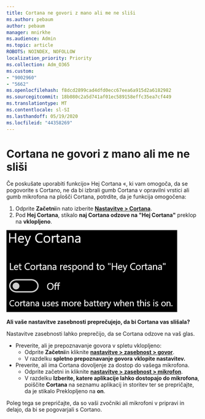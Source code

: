 ```yaml
---
title: Cortana ne govori z mano ali me ne sliši
ms.author: pebaum
author: pebaum
manager: mnirkhe
ms.audience: Admin
ms.topic: article
ROBOTS: NOINDEX, NOFOLLOW
localization_priority: Priority
ms.collection: Adm_O365
ms.custom:
- "9002960"
- "5662"
ms.openlocfilehash: f8dcd2899cad4dfd0ecc67eea6a915d2a6182982
ms.sourcegitcommit: 18b080c2a5d741af01ec589158effc35ea7cf449
ms.translationtype: MT
ms.contentlocale: sl-SI
ms.lasthandoff: 05/19/2020
ms.locfileid: "44358269"
---
```

# <a name="cortana-doesnt-talk-to-me-or-cant-hear-me"></a>Cortana ne govori z mano ali me ne sliši

Če poskušate uporabiti funkcijo» Hej Cortana «, ki vam omogoča, da se pogovorite s Cortano, ne da bi izbrali gumb Cortana v opravilni vrstici ali gumb mikrofona na plošči Cortana, potrdite, da je funkcija omogočena:

1. Odprite **Začetni**in nato izberite **[Nastavitve > Cortana](ms-settings:cortana?activationSource=GetHelp)**.
2. Pod **Hej Cortana**, stikalo **naj Cortana odzove na "Hej Cortana"** preklop na **vklopljeno**.

![Hej Cortana](media/hey-cortana.png)

**Ali vaše nastavitve zasebnosti preprečujejo, da bi Cortana vas slišala?**

Nastavitve zasebnosti lahko preprečijo, da se Cortana odzove na vaš glas.
- Preverite, ali je prepoznavanje govora v spletu vklopljeno:
    - Odprite **Začetni**in kliknite **[nastavitve > zasebnost > govor](ms-settings:privacy-speech?activationSource=GetHelp)**.
    - V razdelku **spletno prepoznavanje govora** **vklopite nastavitev.**
- Preverite, ali ima Cortana dovoljenje za dostop do vašega mikrofona. 
    - Odprite začetni in kliknite **[nastavitve > zasebnost > mikrofon](ms-settings:privacy-microphone?activationSource=GetHelp)**.
    - V razdelku **Izberite, katere aplikacije lahko dostopajo do mikrofona**, poiščite **Cortana** na seznamu aplikacij in storitev ter se prepričajte, da je stikalo Preklopljeno na **on**.

Poleg tega se prepričajte, da so vaši zvočniki ali mikrofoni v pripravi in delajo, da bi se pogovarjali s Cortano.
